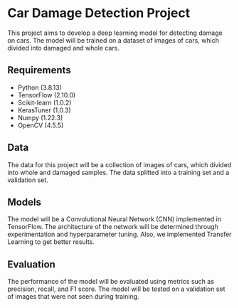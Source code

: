 # Car Damage Detection Project
This project aims to develop a deep learning model for detecting damage on cars.
The model will be trained on a dataset of images of cars, which divided into damaged and whole cars.

## Requirements
- Python (3.8.13)
- TensorFlow (2.10.0)
- Scikit-learn (1.0.2)
- KerasTuner (1.0.3)
- Numpy (1.22.3)
- OpenCV (4.5.5)

## Data
The data for this project will be a collection of images of cars, which divided into whole and damaged samples.
The data splitted into a training set and a validation set.

## Models
The model will be a Convolutional Neural Network (CNN) implemented in TensorFlow.
The architecture of the network will be determined through experimentation and hyperparameter tuning.
Also, we implemented Transfer Learning to get better results.

## Evaluation
The performance of the model will be evaluated using metrics such as precision, recall, and F1 score. The model will be tested on a validation set of images that were not seen during training.
